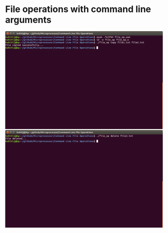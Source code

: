 # File operations with command line arguments
![](screenshots/file_op_1.png)
![](screenshots/file_op_2.png)
